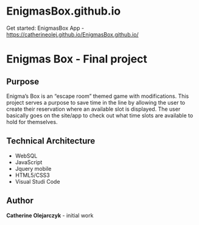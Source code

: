 # EnigmasBox.github.io

Get started: EnigmasBox App - https://catherineolej.github.io/EnigmasBox.github.io/

# Enigmas Box - Final project

## Purpose 
Enigma’s Box is an “escape room” themed game with modifications. This project serves a purpose to save time in the line by allowing the user to create their reservation where an available slot is displayed. The user basically goes on the site/app to check out what time slots are available to hold for themselves. 

## Technical Architecture
- WebSQL
- JavaScript 
- Jquery mobile
- HTML5/CSS3
- Visual Studi Code

## Author

**Catherine Olejarczyk** - initial work
